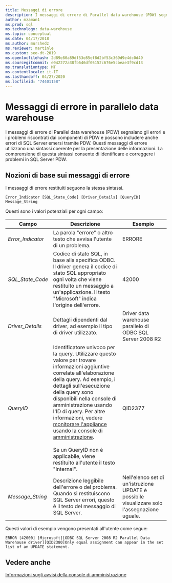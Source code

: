 ```yaml
---
title: Messaggi di errore
description: I messaggi di errore di Parallel data warehouse (PDW) segnalano gli errori e i problemi riscontrati dai componenti di PDW e possono includere anche errori di SQL Server emersi tramite PDW. Questi messaggi di errore utilizzano una sintassi coerente per la presentazione delle informazioni. La comprensione di questa sintassi consente di identificare e correggere i problemi.
author: mzaman1
ms.prod: sql
ms.technology: data-warehouse
ms.topic: conceptual
ms.date: 04/17/2018
ms.author: murshedz
ms.reviewer: martinle
ms.custom: seo-dt-2019
ms.openlocfilehash: 2d89e80a89df53e85ef8d2bf53c369d9e4dc0d49
ms.sourcegitcommit: e042272a38fb646df05152c676e5cbeae3f9cd13
ms.translationtype: MT
ms.contentlocale: it-IT
ms.lasthandoff: 04/27/2020
ms.locfileid: "74401158"
---
```

# <a name="error-messages-in-parallel-data-warehouse"></a>Messaggi di errore in parallelo data warehouse

I messaggi di errore di Parallel data warehouse (PDW) segnalano gli errori e i problemi riscontrati dai componenti di PDW e possono includere anche errori di SQL Server emersi tramite PDW. Questi messaggi di errore utilizzano una sintassi coerente per la presentazione delle informazioni. La comprensione di questa sintassi consente di identificare e correggere i problemi in SQL Server PDW.  
  
## <a name="error-message-basics"></a><a name="Basics"></a>Nozioni di base sui messaggi di errore  
I messaggi di errore restituiti seguono la stessa sintassi.  
  
`Error_Indicator [SQL_State_Code] [Driver_Details] [QueryID] Message_String`  
  
Questi sono i valori potenziali per ogni campo:  
  
|Campo|Descrizione|Esempio|  
|---------|---------------|-----------|  
|*Error_Indicator*|La parola "errore" o altro testo che avvisa l'utente di un problema.|ERRORE|  
|*SQL_State_Code*|Codice di stato SQL, in base alla specifica ODBC. Il driver genera il codice di stato SQL appropriato ogni volta che viene restituito un messaggio a un'applicazione. Il testo "Microsoft" indica l'origine dell'errore.|42000|  
|*Driver_Details*|Dettagli dipendenti dal driver, ad esempio il tipo di driver utilizzato.|Driver data warehouse parallelo di ODBC SQL Server 2008 R2|  
|*QueryID*|Identificatore univoco per la query. Utilizzare questo valore per trovare informazioni aggiuntive correlate all'elaborazione della query. Ad esempio, i dettagli sull'esecuzione della query sono disponibili nella console di amministrazione usando l'ID di query. Per altre informazioni, vedere [monitorare l'appliance usando la console di amministrazione](monitor-the-appliance-by-using-the-admin-console.md).<br /><br />Se un QueryID non è applicabile, viene restituito all'utente il testo "Internal".|QID2377|  
|*Message_String*|Descrizione leggibile dell'errore o del problema. Quando si restituiscono SQL Server errori, questo è il testo del messaggio di SQL Server.|Nell'elenco set di un'istruzione UPDATE è possibile visualizzare solo l'assegnazione uguale.|  
  
Questi valori di esempio vengono presentati all'utente come segue:  
  
`ERROR [42000] [Microsoft][ODBC SQL Server 2008 R2 Parallel Data Warehouse driver][QID2380]Only equal assignment can appear in the set list of an UPDATE statement.`  
  
## <a name="see-also"></a>Vedere anche  
<!-- MISSING LINKS 
[Common Metadata Query Examples &#40;SQL Server PDW&#41;](../sqlpdw/common-metadata-query-examples-sql-server-pdw.md)  
-->
[Informazioni sugli avvisi della console di amministrazione](understanding-admin-console-alerts.md)  
  
